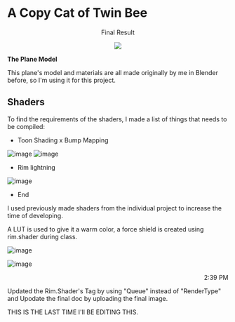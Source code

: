# A Copy Cat of Twin Bee
 <p align="center">
   Final Result
 </p>
 <p align="center">
 <img src= "https://user-images.githubusercontent.com/74547522/218838840-61700aaf-7310-404d-8056-aee1c77187f0.png"/>
</p>

**The Plane Model**

 This plane's model and materials are all made originally by me in Blender before, so I'm using it for this project.
 
 ## Shaders
 To find the requirements of the shaders, I made a list of things that needs to be compiled:
 - Toon Shading x Bump Mapping
 
 ![image](https://user-images.githubusercontent.com/74547522/218832112-ab342019-6c7f-4084-9d8f-1bf3cd4f4041.png)
 ![image](https://user-images.githubusercontent.com/74547522/218832287-3626fd48-7fdb-4c55-917e-1c60430638b7.png)

 - Rim lightning
 
 ![image](https://user-images.githubusercontent.com/74547522/218832184-397fa6b0-b777-4a13-8ceb-718587a6a3e6.png)

 - End
 
 I used previously made shaders from the individual project to increase the time of developing.
 
 A LUT is used to give it a warm color, a force shield is created using rim.shader during class.
 
 
 ![image](https://user-images.githubusercontent.com/74547522/218830907-7087c605-b8a9-42c5-94d0-ea5227e44770.png)

 ![image](https://user-images.githubusercontent.com/74547522/218821270-643d6660-c49f-46c6-badd-1461f453bda6.png)
 
 
 <p align="right">
2:39 PM
</p>

Updated the Rim.Shader's Tag by using "Queue" instead of "RenderType" and Upodate the final doc by uploading the final image.

THIS IS THE LAST TIME I'll BE EDITING THIS.
